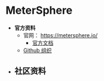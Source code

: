 # MeterSphere



- **官方资料**
  - 官网： https://metersphere.io/
    - [官方文档](https://metersphere.io/docs/)
  - [Github 组织](https://github.com/metersphere)
- **社区资料**
  - 